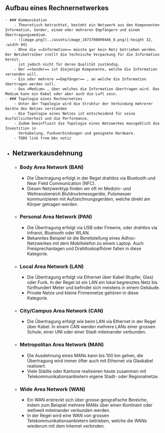 ## Aufbau eines Rechnernetwerkes
	- ### Kommunikation
		- Theoretisch betrachtet, besteht ein Netzwerk aus den Komponenten Information, Sender, einem oder mehreren Empfängern und einem Übertragungsmedium.
		- ![image.png](../assets/image_1673798099446_0.png){:height 32, :width 94}
		- Ohne die ==Information== müsste gar kein Netz betrieben werden. Der Netzbetreiber stellt die technische Verpackung für die Information bereit,
		  ist jedoch nicht für deren Qualität zuständig.
		- Der ==Sender== ist diejenige Komponente, welche die Information versenden will.
		- Ein oder mehrere ==Empfänger== , an welche die Information übertragen werden soll.
		- Das =Medium= , über welches die Information übertragen wird. Das Medium kann ein Kabel oder aber auch die Luft sein.
	- ### Topologie eines Rechnernetzes
		- Unter der Topologie wird die Struktur der Verbindung mehrerer Geräte des Netzes verstanden
		- Die Topologie eines Netzes ist entscheidend für seine Ausfallsicherheit und die Performance.
		- Zudem beeinflusst die Topologie eines Netzwerkes massgeblich die Investition in
		  Verkabelung, Funkverbindungen und geeignete Hardware.
		- TODO link from bbc notiz
- ## Netzwerkausdehnung
	- ### Body Area Network (BAN)
		- Die Übertragung erfolgt in der Regel drahtlos via Bluetooth und Near Field Communication (NFC).
		- Diesen Netzwerktyp finden wir oft im Medizin- und Wellnessbereich Blutdruckmessgeräte, Pulsmesser kommunizieren mit Aufzeichnungsgeräten, welche direkt am Körper getragen werden.
	- ### Personal Area Network (PAN)
		- Die Übertragung erfolgt via USB oder Firewire, oder drahtlos via Infrarot, Bluetooth oder WLAN.
		- Bekanntes Beispiel ist die Bereitstellung eines Adhoc-Netzwerkes mit dem Mobiltelefon zu einem Laptop. Auch Freisprechanlagen und Drahtloskopfhörer fallen in diese Kategorie.
	- ### Local Area Network (LAN)
		- Die Übertragung erfolgt via Ethernet über Kabel (Kupfer, Glas) oder Funk. In der Regel ist ein LAN ein lokal begrenztes Netz bis fünfhundert Meter und befindet sich meistens in einem Gebäude.
		- Private Netze und kleine Firmennetze gehören in diese Kategorie.
	- ### City/Campus Area Network (CAN)
		- Die Übertragung erfolgt wie beim LAN via Ethernet in der Regel über Kabel. In einem CAN werden mehrere LANs einer grossen Schule, einer UNI oder einer Stadt miteinander verbunden.
	- ### Metropolitan Area Network (MAN)
		- Die Ausdehnung eines MANs kann bis 100 km gehen, die Übertragung wird immer öfter auch mit Ethernet via Glaskabel realisiert.
		- Viele Städte oder Kantone realisieren heute zusammen mit
		  Telekommunikationsanbietern eigene Stadt- oder Regionalnetze.
	- ### Wide Area Network (WAN)
		- Ein WAN erstreckt sich über grosse geografische Bereiche, indem zum Beispiel mehrere MANs über einen Kontinent oder weltweit miteinander verbunden werden.
		- In der Regel wird eine WAN von grossen Telekommunikationsanbietern betrieben, welche die WANs wiederum mit dem Internet verbinden.
